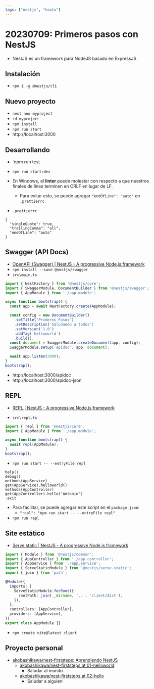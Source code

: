 ```yaml
---
tags: ["nestjs", "howto"]
---
```

# 20230709: Primeros pasos con NestJS

<TagLinks />

- NestJS es un framework para NodeJS basado en ExpressJS.

## Instalación

- `npm i -g @nestjs/cli`

## Nuevo proyecto

- `nest new myproject`
- `cd myproject`
- `npm install`
- `npm run start`
- http://localhost:3000

## Desarrollando

- `npm run test
- `npm run start:dev`
- En Windows, el **linter** puede molestar con respecto a que nuestros finales de línea terminen en CRLF en lugar de LF.
	- Para evitar esto, se puede agregar `"endOfLine": "auto"` en  `.prettierrc`

- `.prettierrc`
```
{
  "singleQuote": true,
  "trailingComma": "all",
  "endOfLine": "auto"
}
```

## Swagger (API Docs)

- [OpenAPI (Swagger) | NestJS - A progressive Node.js framework](https://docs.nestjs.com/openapi/introduction)
- `npm install --save @nestjs/swagger`
- `src\main.ts`

```ts
import { NestFactory } from '@nestjs/core';
import { SwaggerModule, DocumentBuilder } from '@nestjs/swagger';
import { AppModule } from './app.module';

async function bootstrap() {
  const app = await NestFactory.create(AppModule);

  const config = new DocumentBuilder()
    .setTitle('Primeros Pasos')
    .setDescription('Saludando a todos')
    .setVersion('1.0')
    .addTag('helloworld')
    .build();
  const document = SwaggerModule.createDocument(app, config);
  SwaggerModule.setup('apidoc', app, document);

  await app.listen(3000);
}
bootstrap();
```

- http://localhost:3000/apidoc
- http://localhost:3000/apidoc-json

## REPL

- [REPL | NestJS - A progressive Node.js framework](https://docs.nestjs.com/recipes/repl)

- `src\repl.ts`
```ts
import { repl } from '@nestjs/core';
import { AppModule } from './app.module';

async function bootstrap() {
  await repl(AppModule);
}
bootstrap();
```

- `npm run start -- --entryFile repl`

```
help()
debug()
methods(AppService)
get(AppService).helloworld()
methods(AppController)
get(AppController).hello('Antonio')
.exit
```

- Para facilitar, se puede agregar este script en el `package.json`:
	- `"repl": "npm run start -- --entryFile repl"`
- `npm run repl`

## Site estático

- [Serve static | NestJS - A progressive Node.js framework](https://docs.nestjs.com/recipes/serve-static)

```ts
import { Module } from '@nestjs/common';
import { AppController } from './app.controller';
import { AppService } from './app.service';
import { ServeStaticModule } from '@nestjs/serve-static';
import { join } from 'path';

@Module({
  imports: [
    ServeStaticModule.forRoot({
      rootPath: join(__dirname, '..', 'client/dist'),
    }),
  ],
  controllers: [AppController],
  providers: [AppService],
})
export class AppModule {}

```

- `npm create vite@latest client`

## Proyecto personal

- [akobashikawa/nest-firststeps: Aprendiendo NestJS](https://github.com/akobashikawa/nest-firststeps)
	- [akobashikawa/nest-firststeps at 01-helloworld](https://github.com/akobashikawa/nest-firststeps/tree/01-helloworld)
		- Saludar al mundo
	- [akobashikawa/nest-firststeps at 02-hello](https://github.com/akobashikawa/nest-firststeps/tree/02-hello)
		- Saludar a alguien